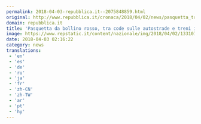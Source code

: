 ```yaml
---
permalink: 2018-04-03-repubblica.it--2075848859.html
original: http://www.repubblica.it/cronaca/2018/04/02/news/pasquetta_traffico_intenso_criticita_a_roma_e_napoli-192790195/?rss
domain: repubblica.it
title: 'Pasquetta da bollino rosso, tra code sulle autostrade e treni in ritardo. Gita fuori porta per 11 milioni di italiani'
image: https://www.repstatic.it/content/nazionale/img/2018/04/02/133107833-2cf302f7-eb49-4ad6-927e-17c7e9208f28.jpg
date: 2018-04-03 02:16:22
category: news
translations: 
 - 'en'
 - 'es'
 - 'de'
 - 'ru'
 - 'ja'
 - 'fr'
 - 'zh-CN'
 - 'zh-TW'
 - 'ar'
 - 'pt'
 - 'hy'
---
```


